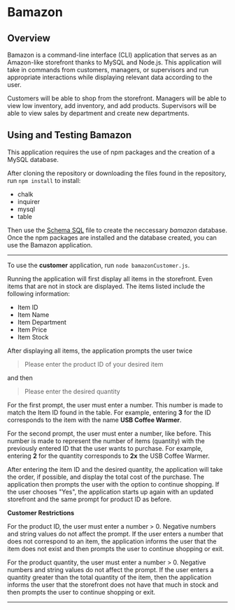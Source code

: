 # Bamazon

## Overview

Bamazon is a command-line interface (CLI) application that serves as an Amazon-like storefront thanks to MySQL and Node.js. This application will take in commands from customers, managers, or supervisors and run appropriate interactions while displaying relevant data according to the user.

Customers will be able to shop from the storefront.
Managers will be able to view low inventory, add inventory, and add products.
Supervisors will be able to view sales by department and create new departments.

## Using and Testing Bamazon

This application requires the use of npm packages and the creation of a MySQL database.

After cloning the repository or downloading the files found in the repository, run `npm install` to install:
  - chalk
  - inquirer
  - mysql
  - table
  
Then use the [Schema SQL](schema.sql) file to create the neccessary *bamazon* database. Once the npm packages are installed and the database created, you can use the Bamazon application.
- - -
To use the **customer** application, run `node bamazonCustomer.js`.

Running the application will first display all items in the storefront. Even items that are not in stock are displayed. The items listed include the following information:
  - Item ID
  - Item Name
  - Item Department
  - Item Price
  - Item Stock
  
After displaying all items, the application prompts the user twice
>Please enter the product ID of your desired item

and then

>Please enter the desired quantity

For the first prompt, the user must enter a number. This number is made to match the Item ID found in the table. For example, entering **3** for the ID corresponds to the item with the name **USB Coffee Warmer**.

For the second prompt, the user must enter a number, like before. This number is made to represent the number of items (quantity) with the previously entered ID that the user wants to purchase. For example, entering **2** for the quantity corresponds to **2x** the USB Coffee Warmer.

After entering the item ID and the desired quantity, the application will take the order, if possible, and display the total cost of the purchase. The application then prompts the user with the option to continue shopping. If the user chooses "Yes", the application starts up again with an updated storefront and the same prompt for product ID as before.

**Customer Restrictions**

For the product ID, the user must enter a number > 0. Negative numbers and string values do not affect the prompt. If the user enters a number that does not correspond to an item, the application informs the user that the item does not exist and then prompts the user to continue shopping or exit.

For the product quantity, the user must enter a number > 0. Negative numbers and string values do not affect the prompt. If the user enters a quantity greater than the total quantity of the item, then the application informs the user that the storefront does not have that much in stock and then prompts the user to continue shopping or exit.
- - -
